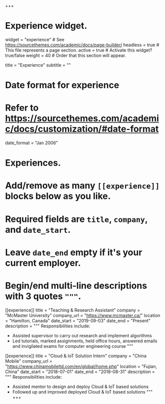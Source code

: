 +++
# Experience widget.
widget = "experience"  # See https://sourcethemes.com/academic/docs/page-builder/
headless = true  # This file represents a page section.
active = true  # Activate this widget? true/false
weight = 40  # Order that this section will appear.

title = "Experience"
subtitle = ""

# Date format for experience
#   Refer to https://sourcethemes.com/academic/docs/customization/#date-format
date_format = "Jan 2006"

# Experiences.
#   Add/remove as many `[[experience]]` blocks below as you like.
#   Required fields are `title`, `company`, and `date_start`.
#   Leave `date_end` empty if it's your current employer.
#   Begin/end multi-line descriptions with 3 quotes `"""`.
[[experience]]
  title = "Teaching & Research Assistant"
  company = "McMaster University"
  company_url = "https://www.mcmaster.ca/"
  location = "Hamilton, Canada"
  date_start = "2019-09-03"
  date_end = "Present"
  description = """
  Responsibilities include:
  
  * Assisted supervisor to carry out research and implement algorithms
  * Led tutorials, marked assignments, held office hours, answered emails and invigilated exams for computer engineering course
  """

[[experience]]
  title = "Cloud & IoT Solution Intern"
  company = "China Mobile"
  company_url = "https://www.chinamobileltd.com/en/global/home.php"
  location = "Fujian, China"
  date_start = "2018-07-01"
  date_end = "2018-08-31"
  description = """
  Responsibilities include:
  
  * Assisted mentor to design and deploy Cloud & IoT based solutions
  * Followed up and improved deployed Cloud & IoT based solutions
  """
+++
